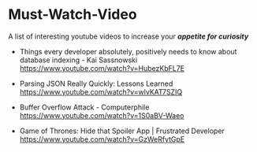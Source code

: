 # Must-Watch-Video

A list of interesting youtube videos to increase your _**appetite for curiosity**_


* Things every developer absolutely, positively needs to know about database indexing - Kai Sassnowski</br>
https://www.youtube.com/watch?v=HubezKbFL7E 

*  Parsing JSON Really Quickly: Lessons Learned</br>
https://www.youtube.com/watch?v=wlvKAT7SZIQ

* Buffer Overflow Attack - Computerphile</br>
https://www.youtube.com/watch?v=1S0aBV-Waeo

* Game of Thrones: Hide that Spoiler App | Frustrated Developer</br>
https://www.youtube.com/watch?v=GzWeRfytGpE

